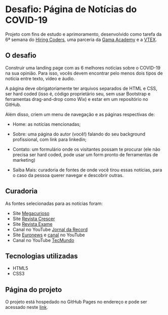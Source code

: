 # Desafio: Página de Notícias do COVID-19

Projeto com fins de estudo e aprimoramento, desenvolvido como tarefa da 6ª semana do [Hiring Coders](https://hiringcoders.gama.academy/), uma parceria da [Gama Academy](https://gama.academy/) e a [VTEX](https://vtexday.vtex.com/).

## O desafio

Construir uma landing page com as 6 melhores notícias sobre o COVID-19 na sua opinião. Para isso, vocês devem encontrar pelo menos dois tipos de notícia entre texto, vídeo e áudio.

A página deve obrigatoriamente ter arquivos separados de HTML e CSS, ser hard coded (isso é, código proprietário seu, sem usar Bootstrap e ferramentas drag-and-drop como Wix) e estar em um repositório no GitHub.

Além disso, criem um menu de navegação e as páginas respectivas de:

- Home: as notícias mencionadas;

- Sobre: uma página do autor (você!) falando do seu background profissional, com link para linkedin;

- Contato: um formulário onde os visitantes possam te procurar (ele não precisa ser hard coded, pode usar um form pronto de ferramentas de marketing)

- Saiba Mais: curadoria de fontes de onde você tirou essas notícias, para o caso da pessoa querer navegar e descobrir outras.

## Curadoria

As fontes selecionadas para as notícias foram:
- Site [Megacurioso](https://www.megacurioso.com.br/)
- Site [Revista Crescer](https://revistacrescer.globo.com/)
- Site [Revista Exame](https://exame.abril.com.br/)
- Canal no YouTube [Jornal da Record](https://www.youtube.com/channel/UCmpHPgeCBgvk_fDXZQKsnAA)
- Site [Euronews](https://pt.euronews.com/) e [canal](https://www.youtube.com/channel/UCUmEPYxmnyQDeRUcFkslmQw) no YouTube
- Canal no YouTube [TecMundo](https://www.youtube.com/playlist?list=PL7cCKVGMzqmYG4_yQVKsjsLVh_Gx0MyKv)

## Tecnologias utilizadas

- HTML5
- CSS3 

## Página do projeto

O projeto está hospedado no GitHub Pages no endereço e pode ser acessado neste [link](https://edenpaulocruz.github.io/covid-19/).
